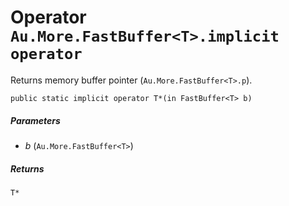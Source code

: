 # Operator `Au.More.FastBuffer<T>.implicit operator`

Returns memory buffer pointer (`Au.More.FastBuffer<T>.p`).

```
public static implicit operator T*(in FastBuffer<T> b)
```

##### Parameters

- *b*  (`Au.More.FastBuffer<T>`)

##### Returns

`T*`